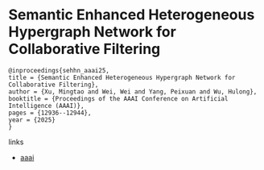 # Semantic Enhanced Heterogeneous Hypergraph Network for Collaborative Filtering

```
@inproceedings{sehhn_aaai25,
title = {Semantic Enhanced Heterogeneous Hypergraph Network for Collaborative Filtering},
author = {Xu, Mingtao and Wei, Wei and Yang, Peixuan and Wu, Hulong},
booktitle = {Proceedings of the AAAI Conference on Artificial Intelligence (AAAI)},
pages = {12936--12944},
year = {2025}
}
```

links
- [aaai](https://ojs.aaai.org/index.php/AAAI/article/view/33411)
